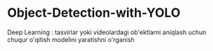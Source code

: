 # Object-Detection-with-YOLO
 Deep Learning : tasvirlar yoki videolardagi ob'ektlarni aniqlash uchun chuqur o'qitish modelini yaratishni o'rganish
